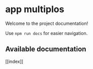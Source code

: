 # app multiplos

Welcome to the project documentation!

Use `npm run docs` for easier navigation.

## Available documentation

[[index]]
